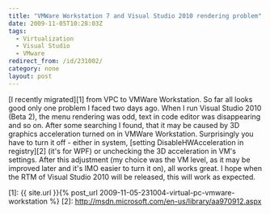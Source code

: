 ```yaml
---
title: "VMWare Workstation 7 and Visual Studio 2010 rendering problem"
date: 2009-11-05T10:28:03Z
tags:
  - Virtualization
  - Visual Studio
  - VMware
redirect_from: /id/231002/
category: none
layout: post
---
```

[I recently migrated][1] from VPC to VMWare Workstation. So far all looks good only one problem I faced two days ago. When I run Visual Studio 2010 (Beta 2), the menu rendering was odd, text in code editor was disappearing and so on. After some searching I found, that it may be caused by 3D graphics acceleration turned on in VMWare Workstation. Surprisingly you have to turn it off - either in system, [setting DisableHWAcceleration in registry][2] (it's for WPF) or unchecking the 3D acceleration in VM's settings. After this adjustment (my choice was the VM level, as it may be improved later and it's IMO easier to turn it on), all works great. I hope when the RTM of Visual Studio 2010 will be released, this will work as expected.

[1]: {{ site.url }}{% post_url 2009-11-05-231004-virtual-pc-vmware-workstation %}
[2]: http://msdn.microsoft.com/en-us/library/aa970912.aspx
